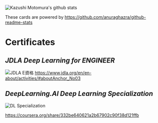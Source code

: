 ![Kazushi Motomura's github stats](https://github-readme-stats.vercel.app/api?username=kazushi-fa&count_private=true&show_icons=true&theme=radical)

These cards are powered by https://github.com/anuraghazra/github-readme-stats

# **Certificates**
## *JDLA Deep Learning for ENGINEER*
![JDLA E資格](https://www.jdla.org/wp-content/uploads/2019/09/engineer20192_regular-300x128.png)
https://www.jdla.org/en/en-about/activities/#aboutAnchor_No03

## *DeepLearning.AI Deep Learning Specialization*
![DL Specialization](https://d3njjcbhbojbot.cloudfront.net/api/utilities/v1/imageproxy/https://d15cw65ipctsrr.cloudfront.net/57/4be3fd8d16487ab9cfa7bba909b236/GreyLogoName1000x1000.png?auto=format%2Ccompress&dpr=1&w=175&h=175&fit=fill&bg=FFF)

https://coursera.org/share/332be640621a2b67902c90f38d121ffb


<!--
**kazushi-fa/kazushi-fa** is a ✨ _special_ ✨ repository because its `README.md` (this file) appears on your GitHub profile.
![Top Langs](https://github-readme-stats.vercel.app/api/top-langs/?username=kazushi-fa&theme=radical)
Here are some ideas to get you started:

- 🔭 I’m currently working on ...
- 🌱 I’m currently learning ...
- 👯 I’m looking to collaborate on ...
- 🤔 I’m looking for help with ...
- 💬 Ask me about ...
- 📫 How to reach me: ...
- 😄 Pronouns: ...
- ⚡ Fun fact: ...
-->

